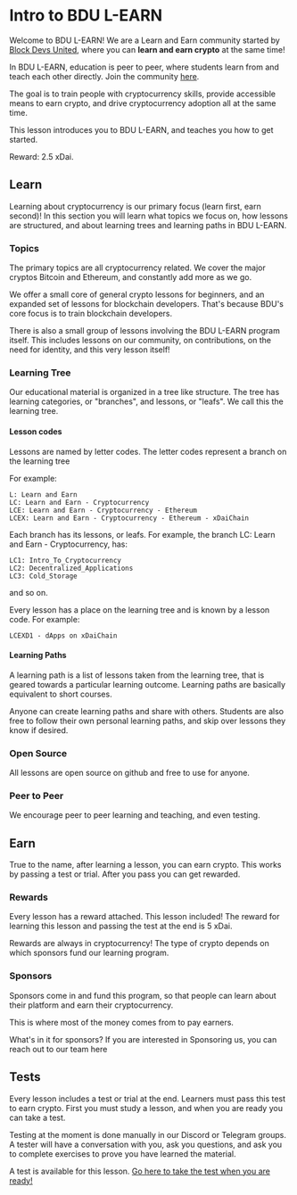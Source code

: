 # Intro to BDU L-EARN

Welcome to BDU L-EARN! We are a Learn and Earn community started by [Block Devs United](https://bdu.dev), where you can **learn and earn crypto** at the same time!

In BDU L-EARN, education is peer to peer, where students learn from and teach each other directly. Join the community [here](https://t.me/bdu_learn).

The goal is to train people with cryptocurrency skills, provide accessible means to earn crypto, and drive cryptocurrency adoption all at the same time.

This lesson introduces you to BDU L-EARN, and teaches you how to get started.

Reward: 2.5 xDai.

## Learn

Learning about cryptocurrency is our primary focus (learn first, earn second)! In this section you will learn what topics we focus on, how lessons are structured, and about learning trees and learning paths in BDU L-EARN.

### Topics

The primary topics are all cryptocurrency related. We cover the major cryptos Bitcoin and Ethereum, and constantly add more as we go.

We offer a small core of general crypto lessons for beginners, and an expanded set of lessons for blockchain developers. That's because BDU's core focus is to train blockchain developers.

There is also a small group of lessons involving the BDU L-EARN program itself. This includes lessons on our community, on contributions, on the need for identity, and this very lesson itself!

### Learning Tree

Our educational material is organized in a tree like structure. The tree has learning categories, or "branches", and lessons, or "leafs". We call this the learning tree.

#### Lesson codes
Lessons are named by letter codes. The letter codes represent a branch on the learning tree

For example:
```
L: Learn and Earn
LC: Learn and Earn - Cryptocurrency
LCE: Learn and Earn - Cryptocurrency - Ethereum
LCEX: Learn and Earn - Cryptocurrency - Ethereum - xDaiChain
```
Each branch has its lessons, or leafs.  For example, the branch LC: Learn and Earn - Cryptocurrency, has:
```
LC1: Intro_To_Cryptocurrency
LC2: Decentralized_Applications
LC3: Cold_Storage
```
and so on.

Every lesson has a place on the learning tree and is known by a lesson code. For example:
```
LCEXD1 - dApps on xDaiChain
```

#### Learning Paths

A learning path is a list of lessons taken from the learning tree, that is geared towards a particular learning outcome. Learning paths are basically equivalent to short courses.

Anyone can create learning paths and share with others. Students are also free to follow their own personal learning paths, and skip over lessons they know if desired.

### Open Source
All lessons are open source on github and free to use for anyone.

### Peer to Peer
We encourage peer to peer learning and teaching, and even testing.

## Earn
True to the name, after learning a lesson, you can earn crypto. This works by passing a test or trial. After you pass you can get rewarded.

### Rewards
Every lesson has a reward attached. This lesson included! The reward for learning this lesson and passing the test at the end is 5 xDai.

Rewards are always in cryptocurrency! The type of crypto depends on which sponsors fund our learning program.

### Sponsors
Sponsors come in and fund this program, so that people can learn about their platform and earn their cryptocurrency.

This is where most of the money comes from to pay earners.

What's in it for sponsors?
If you are interested in Sponsoring us, you can reach out to our team here

## Tests

Every lesson includes a test or trial at the end. Learners must pass this test to earn crypto. First you must study a lesson, and when you are ready you can take a test.

Testing at the moment is done manually in our Discord or Telegram groups. A tester will have a conversation with you, ask you questions, and ask you to complete exercises to prove you have learned the material.

A test is available for this lesson. [Go here to take the test when you are ready!](https://discord.gg/k2psXymRk3)
